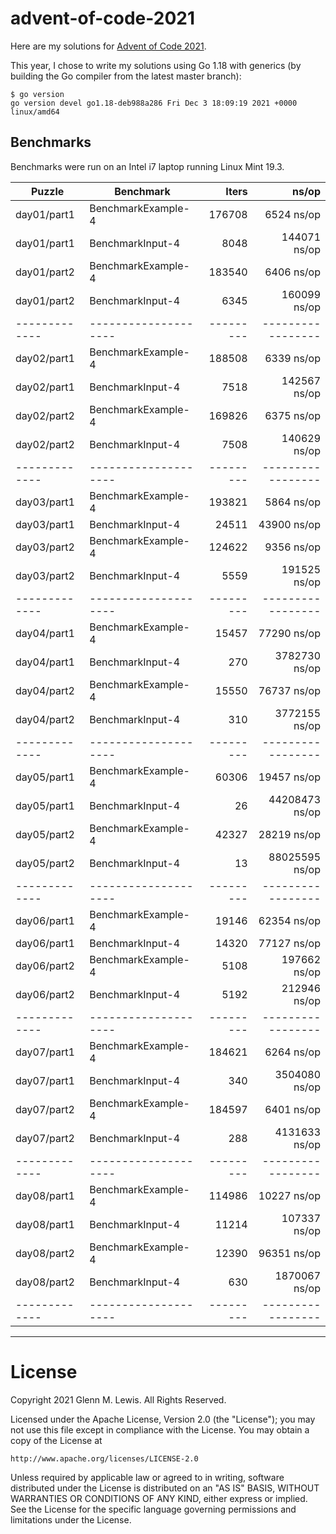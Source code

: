 # advent-of-code-2021

Here are my solutions for [Advent of Code 2021](https://adventofcode.com/2021).

This year, I chose to write my solutions using Go 1.18 with generics
(by building the Go compiler from the latest master branch):

```
$ go version
go version devel go1.18-deb988a286 Fri Dec 3 18:09:19 2021 +0000 linux/amd64
```

## Benchmarks

Benchmarks were run on an Intel i7 laptop running Linux Mint 19.3.

| Puzzle      | Benchmark          | Iters   | ns/op           |
|-------------|--------------------|     --: |             --: |
| day01/part1 | BenchmarkExample-4 |  176708 |      6524 ns/op |
| day01/part1 | BenchmarkInput-4   |    8048 |    144071 ns/op |
| day01/part2 | BenchmarkExample-4 |  183540 |      6406 ns/op |
| day01/part2 | BenchmarkInput-4   |    6345 |    160099 ns/op |
|-------------|--------------------|---------|-----------------|
| day02/part1 | BenchmarkExample-4 |  188508 |      6339 ns/op |
| day02/part1 | BenchmarkInput-4   |    7518 |    142567 ns/op |
| day02/part2 | BenchmarkExample-4 |  169826 |      6375 ns/op |
| day02/part2 | BenchmarkInput-4   |    7508 |    140629 ns/op |
|-------------|--------------------|---------|-----------------|
| day03/part1 | BenchmarkExample-4 |  193821 |      5864 ns/op |
| day03/part1 | BenchmarkInput-4   |   24511 |     43900 ns/op |
| day03/part2 | BenchmarkExample-4 |  124622 |      9356 ns/op |
| day03/part2 | BenchmarkInput-4   |    5559 |    191525 ns/op |
|-------------|--------------------|---------|-----------------|
| day04/part1 | BenchmarkExample-4 |   15457 |     77290 ns/op |
| day04/part1 | BenchmarkInput-4   |     270 |   3782730 ns/op |
| day04/part2 | BenchmarkExample-4 |   15550 |     76737 ns/op |
| day04/part2 | BenchmarkInput-4   |     310 |   3772155 ns/op |
|-------------|--------------------|---------|-----------------|
| day05/part1 | BenchmarkExample-4 |   60306 |     19457 ns/op |
| day05/part1 | BenchmarkInput-4   |      26 |  44208473 ns/op |
| day05/part2 | BenchmarkExample-4 |   42327 |     28219 ns/op |
| day05/part2 | BenchmarkInput-4   |      13 |  88025595 ns/op |
|-------------|--------------------|---------|-----------------|
| day06/part1 | BenchmarkExample-4 |   19146 |     62354 ns/op |
| day06/part1 | BenchmarkInput-4   |   14320 |     77127 ns/op |
| day06/part2 | BenchmarkExample-4 |    5108 |    197662 ns/op |
| day06/part2 | BenchmarkInput-4   |    5192 |    212946 ns/op |
|-------------|--------------------|---------|-----------------|
| day07/part1 | BenchmarkExample-4 |  184621 |      6264 ns/op |
| day07/part1 | BenchmarkInput-4   |     340 |   3504080 ns/op |
| day07/part2 | BenchmarkExample-4 |  184597 |      6401 ns/op |
| day07/part2 | BenchmarkInput-4   |     288 |   4131633 ns/op |
|-------------|--------------------|---------|-----------------|
| day08/part1 | BenchmarkExample-4 |  114986 |     10227 ns/op |
| day08/part1 | BenchmarkInput-4   |   11214 |    107337 ns/op |
| day08/part2 | BenchmarkExample-4 |   12390 |     96351 ns/op |
| day08/part2 | BenchmarkInput-4   |     630 |   1870067 ns/op |
|-------------|--------------------|---------|-----------------|

----------------------------------------------------------------------

# License

Copyright 2021 Glenn M. Lewis. All Rights Reserved.

Licensed under the Apache License, Version 2.0 (the "License");
you may not use this file except in compliance with the License.
You may obtain a copy of the License at

    http://www.apache.org/licenses/LICENSE-2.0

Unless required by applicable law or agreed to in writing, software
distributed under the License is distributed on an "AS IS" BASIS,
WITHOUT WARRANTIES OR CONDITIONS OF ANY KIND, either express or implied.
See the License for the specific language governing permissions and
limitations under the License.
